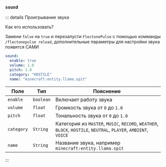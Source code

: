 ### `sound`

::: details Проигрывание звука

Как его использовать?

Замени `false` на `true` и перезапусти `FlectonePulse` с помощью комманды `/flectonepulse reload`, дополнительные параметры для настройки звука появятся САМИ

```yaml
sound:
  enable: true
  volume: 1.0
  pitch: 1.0
  category: "HOSTILE"
  name: "minecraft:entity.llama.spit"
```

| Поле       | Тип       | Пояснение                                                                                                        |
|------------|-----------|------------------------------------------------------------------------------------------------------------------|
| `enable`   | `boolean` | Включает работу звука                                                                                            |
| `volume`   | `float`   | Громкость звука от `0` до `1.0`                                                                                  |
| `pitch`    | `float`   | Тональность звука от `0` до `1.0`                                                                                |
| `category` | `String`  | Категория из `MASTER`, `MUSIC`, `RECORD`, `WEATHER`, `BLOCK`, `HOSTILE`, `NEUTRAL`, `PLAYER`, `AMBIENT`, `VOICE` |
| `name`     | `String`  | Название звука, например `minecraft:entity.llama.spit`                                                           |

:::
